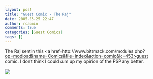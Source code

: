 ```yaml
---
layout: post
title: "Guest Comic - The Raj"
date: 2005-03-25 22:47
author: rcadmin
comments: true
categories: [Guest Comics]
tags: []
---
```

<a href=http://www.geocities.com/rogerdevo/>The Raj sent in this <a href=http://www.bitsmack.com/modules.php?op=modload&name=Comics&file=index&action=comic&id=453>guest comic.</a> I don't think I could sum up my opinion of the PSP any better.<br /><br /><!--more--><img src='http://dl.bitsmack.com/comics/20050325.png'   />
